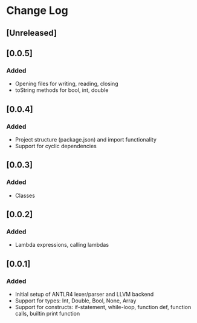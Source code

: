 # Change Log

## [Unreleased]

## [0.0.5]
### Added
- Opening files for writing, reading, closing
- toString methods for bool, int, double

## [0.0.4]
### Added
- Project structure (package.json) and import functionality
- Support for cyclic dependencies

## [0.0.3]
### Added
- Classes

## [0.0.2]
### Added
- Lambda expressions, calling lambdas

## [0.0.1]
### Added
- Initial setup of ANTLR4 lexer/parser and LLVM backend
- Support for types: Int, Double, Bool, None, Array
- Support for constructs: if-statement, while-loop, function def, function calls, builtin print function

